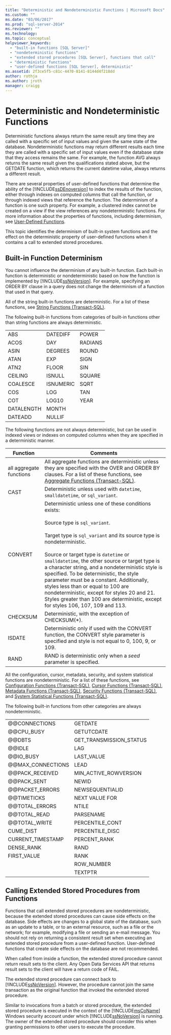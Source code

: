 ```yaml
---
title: "Deterministic and Nondeterministic Functions | Microsoft Docs"
ms.custom: ""
ms.date: "03/06/2017"
ms.prod: "sql-server-2014"
ms.reviewer: ""
ms.technology: 
ms.topic: conceptual
helpviewer_keywords: 
  - "built-in functions [SQL Server]"
  - "nondeterministic functions"
  - "extended stored procedures [SQL Server], functions that call"
  - "deterministic functions"
  - "user-defined functions [SQL Server], deterministic"
ms.assetid: 2f3ce5f5-c81c-4470-8141-8144d4f218dd
author: rothja
ms.author: jroth
manager: craigg
---
```

# Deterministic and Nondeterministic Functions
  Deterministic functions always return the same result any time they are called with a specific set of input values and given the same state of the database. Nondeterministic functions may return different results each time they are called with a specific set of input values even if the database state that they access remains the same. For example, the function AVG always returns the same result given the qualifications stated above, but the GETDATE function, which returns the current datetime value, always returns a different result.  
  
 There are several properties of user-defined functions that determine the ability of the [!INCLUDE[ssDEnoversion](../../includes/ssdenoversion-md.md)] to index the results of the function, either through indexes on computed columns that call the function, or through indexed views that reference the function. The determinism of a function is one such property. For example, a clustered index cannot be created on a view if the view references any nondeterministic functions. For more information about the properties of functions, including determinism, see [User-Defined Functions](user-defined-functions.md).  
  
 This topic identifies the determinism of built-in system functions and the effect on the deterministic property of user-defined functions when it contains a call to extended stored procedures.  
  
## Built-in Function Determinism  
 You cannot influence the determinism of any built-in function. Each built-in function is deterministic or nondeterministic based on how the function is implemented by [!INCLUDE[ssNoVersion](../../includes/ssnoversion-md.md)]. For example, specifying an ORDER BY clause in a query does not change the determinism of a function that used in that query.  
  
 All of the string built-in functions are deterministic. For a list of these functions, see [String Functions &#40;Transact-SQL&#41;](/sql/t-sql/functions/string-functions-transact-sql).  
  
 The following built-in functions from categories of built-in functions other than string functions are always deterministic.  
  
||||  
|-|-|-|  
|ABS|DATEDIFF|POWER|  
|ACOS|DAY|RADIANS|  
|ASIN|DEGREES|ROUND|  
|ATAN|EXP|SIGN|  
|ATN2|FLOOR|SIN|  
|CEILING|ISNULL|SQUARE|  
|COALESCE|ISNUMERIC|SQRT|  
|COS|LOG|TAN|  
|COT|LOG10|YEAR|  
|DATALENGTH|MONTH||  
|DATEADD|NULLIF||  
  
 The following functions are not always deterministic, but can be used in indexed views or indexes on computed columns when they are specified in a deterministic manner.  
  
|Function|Comments|  
|--------------|--------------|  
|all aggregate functions|All aggregate functions are deterministic unless they are specified with the OVER and ORDER BY clauses. For a list of these functions, see [Aggregate Functions &#40;Transact-SQL&#41;](/sql/t-sql/functions/aggregate-functions-transact-sql).|  
|CAST|Deterministic unless used with `datetime`, `smalldatetime`, or `sql_variant`.|  
|CONVERT|Deterministic unless one of these conditions exists:<br /><br /> Source type is `sql_variant`.<br /><br /> Target type is `sql_variant` and its source type is nondeterministic.<br /><br /> Source or target type is `datetime` or `smalldatetime`, the other source or target type is a character string, and a nondeterministic style is specified. To be deterministic, the style parameter must be a constant. Additionally, styles less than or equal to 100 are nondeterministic, except for styles 20 and 21. Styles greater than 100 are deterministic, except for styles 106, 107, 109 and 113.|  
|CHECKSUM|Deterministic, with the exception of CHECKSUM(*).|  
|ISDATE|Deterministic only if used with the CONVERT function, the CONVERT style parameter is specified and style is not equal to 0, 100, 9, or 109.|  
|RAND|RAND is deterministic only when a *seed* parameter is specified.|  
  
 All the configuration, cursor, metadata, security, and system statistical functions are nondeterministic. For a list of these functions, see [Configuration Functions &#40;Transact-SQL&#41;](/sql/t-sql/functions/configuration-functions-transact-sql), [Cursor Functions &#40;Transact-SQL&#41;](/sql/t-sql/functions/cursor-functions-transact-sql), [Metadata Functions &#40;Transact-SQL&#41;](/sql/t-sql/functions/metadata-functions-transact-sql), [Security Functions &#40;Transact-SQL&#41;](/sql/t-sql/functions/security-functions-transact-sql), and [System Statistical Functions &#40;Transact-SQL&#41;](/sql/t-sql/functions/system-statistical-functions-transact-sql).  
  
 The following built-in functions from other categories are always nondeterministic.  
  
|||  
|-|-|  
|@@CONNECTIONS|GETDATE|  
|@@CPU_BUSY|GETUTCDATE|  
|@@DBTS|GET_TRANSMISSION_STATUS|  
|@@IDLE|LAG|  
|@@IO_BUSY|LAST_VALUE|  
|@@MAX_CONNECTIONS|LEAD|  
|@@PACK_RECEIVED|MIN_ACTIVE_ROWVERSION|  
|@@PACK_SENT|NEWID|  
|@@PACKET_ERRORS|NEWSEQUENTIALID|  
|@@TIMETICKS|NEXT VALUE FOR|  
|@@TOTAL_ERRORS|NTILE|  
|@@TOTAL_READ|PARSENAME|  
|@@TOTAL_WRITE|PERCENTILE_CONT|  
|CUME_DIST|PERCENTILE_DISC|  
|CURRENT_TIMESTAMP|PERCENT_RANK|  
|DENSE_RANK|RAND|  
|FIRST_VALUE|RANK|  
||ROW_NUMBER|  
||TEXTPTR|  
  
## Calling Extended Stored Procedures from Functions  
 Functions that call extended stored procedures are nondeterministic, because the extended stored procedures can cause side effects on the database. Side effects are changes to a global state of the database, such as an update to a table, or to an external resource, such as a file or the network; for example, modifying a file or sending an e-mail message. You should not rely on returning a consistent result set when executing an extended stored procedure from a user-defined function. User-defined functions that create side effects on the database are not recommended.  
  
 When called from inside a function, the extended stored procedure cannot return result sets to the client. Any Open Data Services API that returns result sets to the client will have a return code of FAIL.  
  
 The extended stored procedure can connect back to [!INCLUDE[ssNoVersion](../../includes/ssnoversion-md.md)]. However, the procedure cannot join the same transaction as the original function that invoked the extended stored procedure.  
  
 Similar to invocations from a batch or stored procedure, the extended stored procedure is executed in the context of the [!INCLUDE[msCoName](../../includes/msconame-md.md)] Windows security account under which [!INCLUDE[ssNoVersion](../../includes/ssnoversion-md.md)] is running. The owner of the extended stored procedure should consider this when granting permissions to other users to execute the procedure.  
  
  
